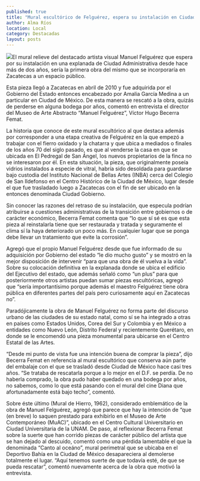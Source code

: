 ```yaml
---
published: true
title: "Mural escultórico de Felguérez, espera su instalación en Ciudad Administrativa"
author: Alma Ríos
location: Local
category: Destacadas
layout: posts
---
```


![](http://i.imgur.com/2T7ClRom.jpg)El mural relieve del destacado artista visual Manuel Felguérez que espera por su instalación en una explanada de Ciudad Administrativa desde hace más de dos años, sería la primera obra del mismo que se incorporaría en Zacatecas a un espacio público.

Esta pieza llegó a Zacatecas en abril de 2010 y fue adquirida por el Gobierno del Estado entonces encabezado por Amalia García Medina a un particular en Ciudad de México. De esta manera se rescató a la obra, quizás de perderse en alguna bodega por años, comentó en entrevista el director del Museo de Arte Abstracto “Manuel Felguérez”, Víctor Hugo Becerra Femat.

La historia que conoce de este mural escultórico al que destaca además por corresponder a una etapa creativa de Felguérez en la que empezó a trabajar con el fierro oxidado y la chatarra y que ubica a mediados o finales de los años 70 del siglo pasado, es que al venderse la casa en que se ubicada en El Pedregal de San Ángel, los nuevos propietarios de la finca no se interesaron por él.
En esta situación, la pieza, que originalmente poseía vidrios instalados a especie de vitral, habría sido desoldada para guardarse bajo custodia del Instituto Nacional de Bellas Artes (INBA) cerca del Colegio de San Ildefonso en el Centro Histórico de la Ciudad de México, lugar desde el que fue trasladado luego a Zacatecas con el fin de ser ubicado en la entonces denominada Ciudad Gobierno.

Sin conocer las razones del retraso de su instalación, que especula podrían atribuirse a cuestiones administrativas de la transición entre gobiernos o de carácter económico, Becerra Femat comenta que “lo que sí sé es que esta pieza al reinstalarla tiene que ser restaurada y tratada y seguramente el clima sí la haya deteriorado un poco más. En cualquier lugar que se ponga debe llevar un tratamiento que evite la corrosión”.

Agregó que el propio Manuel Felguérez desde que fue informado de su adquisición por Gobierno del estado “le dio mucho gusto” y se mostró en la mejor disposición de intervenir “para que una obra de él vuelva a la vida”.
Sobre su colocación definitiva en la explanada donde se ubica el edificio del Ejecutivo del estado, que además señaló como “un plus” para que posteriormente otros artistas puedan sumar piezas  escultóricas, agregó que “sería importantísimo porque además el maestro Felguérez tiene obra pública en diferentes partes del país pero curiosamente aquí en Zacatecas no”.

Paradójicamente  la obra de Manuel Felguérez  no forma parte del discurso urbano de las ciudades de su estado natal, como sí se ha integrado a otras en países como Estados Unidos, Corea del Sur y Colombia y en México a entidades como Nuevo León, Distrito Federal y recientemente Querétaro, en donde se le encomendó una pieza monumental para ubicarse en el Centro Estatal de las Artes.

“Desde mi punto de vista fue una intención buena de comprar la pieza”, dijo Becerra Femat en referencia al mural escultórico  que conserva aún parte del embalaje con el que se trasladó desde Ciudad de México hace casi tres años.
“Se trataba de rescatarla porque a lo mejor en el D.F. se perdía. De no haberla comprado, la obra pudo haber quedado en una bodega por años, no sabemos, como lo que está pasando con el mural del cine Diana que afortunadamente está bajo techo”, comentó.

Sobre éste último (Mural de Hierro, 1962), considerado emblemático de la obra de Manuel Felguérez, agregó que parece que hay la intención de “que (en breve) lo saquen prestado para exhibirlo en el Museo de Arte Contemporáneo (MuAC)”, ubicado en el Centro Cultural Universitario en Ciudad Universitaria de la UNAM.
De paso, al reflexionar Becerra Femat sobre la suerte que han corrido piezas de carácter público del artista que se han dejado al descuido, comentó como una pérdida lamentable el que la denominada “Canto al oceáno”, mural perimetral que se ubicaba en el Deportivo Bahía en la Ciudad de México desapareciera al demolerse totalmente el lugar.
“Aquí tenemos suerte de que todavía esté, de que se pueda rescatar”,  comentó nuevamente acerca de la obra que motivó la entrevista. 
